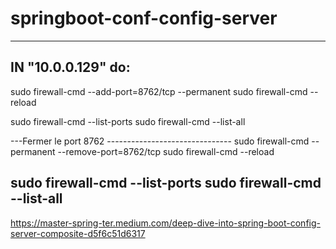 # springboot-conf-config-server
-----------------------------------------------------
IN "10.0.0.129" do:
-----------------------------------------------------
sudo firewall-cmd --add-port=8762/tcp --permanent
sudo firewall-cmd --reload

sudo firewall-cmd --list-ports
sudo firewall-cmd --list-all

---Fermer le port 8762 -------------------------------
sudo firewall-cmd --permanent --remove-port=8762/tcp
sudo firewall-cmd --reload

sudo firewall-cmd --list-ports
sudo firewall-cmd --list-all
-----------------------------------------------------

https://master-spring-ter.medium.com/deep-dive-into-spring-boot-config-server-composite-d5f6c51d6317